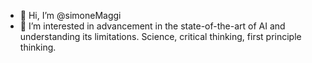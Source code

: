 - 👋 Hi, I’m @simoneMaggi
- 👀 I’m interested in advancement in the state-of-the-art of AI and understanding its limitations. Science, critical thinking, first principle thinking. 

<!---
simoneMaggi/simoneMaggi is a ✨ special ✨ repository because its `README.md` (this file) appears on your GitHub profile.
You can click the Preview link to take a look at your changes.
--->
